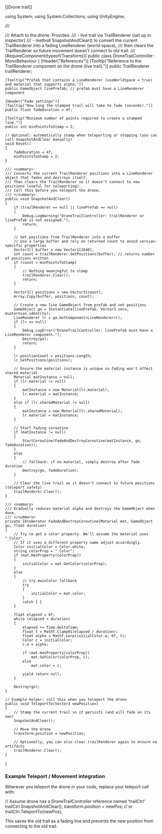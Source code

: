 [[Drone trail]]

using System;
using System.Collections;
using UnityEngine;

/// <summary>
/// Attach to the drone. Provides:
///  - live trail via TrailRenderer (set up in inspector)
///  - method SnapshotAndClear() to convert the current TrailRenderer into a fading LineRenderer (world-space),
///    then clears the TrailRenderer so future movement doesn't connect to old trail.
/// </summary>
[RequireComponent(typeof(Transform))]
public class DroneTrailController : MonoBehaviour
{
    [Header("References")]
    [Tooltip("Reference to the TrailRenderer component on the drone (live trail).")]
    public TrailRenderer trailRenderer;

    [Tooltip("Prefab that contains a LineRenderer (useWorldSpace = true) and material that supports alpha.")]
    public GameObject linePrefab; // prefab must have a LineRenderer component

    [Header("Fade settings")]
    [Tooltip("How long the stamped trail will take to fade (seconds).")]
    public float fadeDuration = 4f;

    [Tooltip("Minimum number of points required to create a stamped line.")]
    public int minPointsToStamp = 2;

    // Optional: automatically stamp when teleporting or stopping (you can call SnapshotAndClear manually)
    void Reset()
    {
        fadeDuration = 4f;
        minPointsToStamp = 2;
    }

    /// <summary>
    /// Converts the current TrailRenderer positions into a LineRenderer object that fades and destroys itself.
    /// Then clears the TrailRenderer so it doesn't connect to new positions (useful for teleporting).
    /// Call this before you teleport the drone.
    /// </summary>
    public void SnapshotAndClear()
    {
        if (trailRenderer == null || linePrefab == null)
        {
            Debug.LogWarning("DroneTrailController: trailRenderer or linePrefab is not assigned.");
            return;
        }

        // Get positions from TrailRenderer into a buffer
        // Use a large buffer and rely on returned count to avoid version-specific properties
        Vector3[] buffer = new Vector3[2048];
        int count = trailRenderer.GetPositions(buffer); // returns number of positions written
        if (count < minPointsToStamp)
        {
            // Nothing meaningful to stamp
            trailRenderer.Clear();
            return;
        }

        Vector3[] positions = new Vector3[count];
        Array.Copy(buffer, positions, count);

        // Create a new line GameObject from prefab and set positions
        GameObject go = Instantiate(linePrefab, Vector3.zero, Quaternion.identity);
        LineRenderer lr = go.GetComponent<LineRenderer>();
        if (lr == null)
        {
            Debug.LogError("DroneTrailController: linePrefab must have a LineRenderer component.");
            Destroy(go);
            return;
        }

        lr.positionCount = positions.Length;
        lr.SetPositions(positions);

        // Ensure the material instance is unique so fading won't affect shared material
        Material matInstance = null;
        if (lr.material != null)
        {
            matInstance = new Material(lr.material);
            lr.material = matInstance;
        }
        else if (lr.sharedMaterial != null)
        {
            matInstance = new Material(lr.sharedMaterial);
            lr.material = matInstance;
        }

        // Start fading coroutine
        if (matInstance != null)
        {
            StartCoroutine(FadeAndDestroyCoroutine(matInstance, go, fadeDuration));
        }
        else
        {
            // fallback: if no material, simply destroy after fade duration
            Destroy(go, fadeDuration);
        }

        // Clear the live trail so it doesn't connect to future positions (teleport safety)
        trailRenderer.Clear();
    }

    /// <summary>
    /// Gradually reduces material alpha and destroys the GameObject when done.
    /// </summary>
    private IEnumerator FadeAndDestroyCoroutine(Material mat, GameObject go, float duration)
    {
        // Try to get a color property. We'll assume the material uses "_Color".
        // If it uses a different property name adjust accordingly.
        Color initialColor = Color.white;
        string colorProp = "_Color";
        if (mat.HasProperty(colorProp))
        {
            initialColor = mat.GetColor(colorProp);
        }
        else
        {
            // try mainColor fallback
            try
            {
                initialColor = mat.color;
            }
            catch { }
        }

        float elapsed = 0f;
        while (elapsed < duration)
        {
            elapsed += Time.deltaTime;
            float t = Mathf.Clamp01(elapsed / duration);
            float alpha = Mathf.Lerp(initialColor.a, 0f, t);
            Color c = initialColor;
            c.a = alpha;

            if (mat.HasProperty(colorProp))
                mat.SetColor(colorProp, c);
            else
                mat.color = c;

            yield return null;
        }

        Destroy(go);
    }

    // Example helper: call this when you teleport the drone
    public void TeleportTo(Vector3 newPosition)
    {
        // Stamp the current trail so it persists (and will fade on its own)
        SnapshotAndClear();

        // Move the drone
        transform.position = newPosition;

        // Optionally, you can also clear trailRenderer again to ensure no artifacts
        trailRenderer.Clear();
    }
}

### Example Teleport / Movement integration

Wherever you teleport the drone in your code, replace your teleport call with:

// Assume drone has a DroneTrailController reference named 'trailCtrl'
trailCtrl.SnapshotAndClear();
transform.position = newPos; // or trailCtrl.TeleportTo(newPos);

This saves the old trail as a fading line and prevents the new position from connecting to the old trail.
